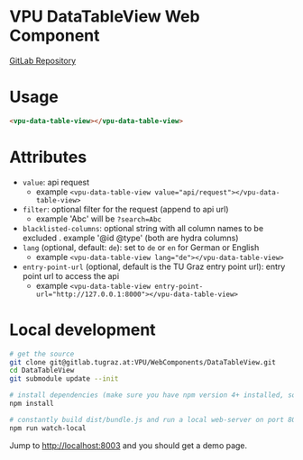 # VPU DataTableView Web Component

[GitLab Repository](https://gitlab.tugraz.at/VPU/WebComponents/KnowledgeBaseWebPageElementView)

# Usage

```html
<vpu-data-table-view></vpu-data-table-view>
```

# Attributes
- `value`: api request
    - example `<vpu-data-table-view value="api/request"></vpu-data-table-view>`
- `filter`: optional filter for the request (append to api url)
    - example 'Abc' will be `?search=Abc`
- `blacklisted-columns`: optional string with all column names to be excluded
    . example '@id @type' (both are hydra columns)
- `lang` (optional, default: `de`): set to `de` or `en` for German or English
    - example `<vpu-data-table-view lang="de"></vpu-data-table-view>`
- `entry-point-url` (optional, default is the TU Graz entry point url): entry point url to access the api
    - example `<vpu-data-table-view entry-point-url="http://127.0.0.1:8000"></vpu-data-table-view>`

# Local development
```bash
# get the source
git clone git@gitlab.tugraz.at:VPU/WebComponents/DataTableView.git
cd DataTableView
git submodule update --init

# install dependencies (make sure you have npm version 4+ installed, so symlinks to the git submodules are created automatically)
npm install

# constantly build dist/bundle.js and run a local web-server on port 8003
npm run watch-local
```

Jump to <http://localhost:8003> and you should get a demo page.
